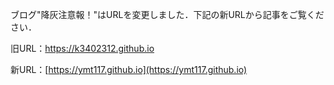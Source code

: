 ブログ"降灰注意報！"はURLを変更しました．下記の新URLから記事をご覧ください．

旧URL：https://k3402312.github.io

新URL：[https://ymt117.github.io](https://ymt117.github.io)
